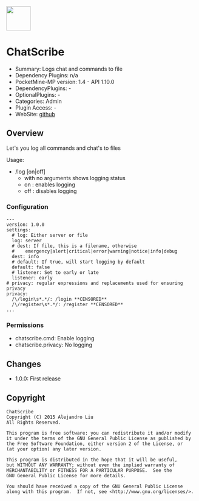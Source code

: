 <img src="https://raw.githubusercontent.com/alejandroliu/bad-plugins/master/Media/ChatScribe-icon.png" style="width:64px;height:64px" width="64" height="64"/>

ChatScribe
==========

* Summary: Logs chat and commands to file
* Dependency Plugins: n/a
* PocketMine-MP version: 1.4 - API 1.10.0
* DependencyPlugins: -
* OptionalPlugins: -
* Categories: Admin
* Plugin Access: -
* WebSite: [github](https://github.com/alejandroliu/bad-plugins/tree/master/ChatScribe)

Overview
--------

Let's you log all commands and chat's to files

Usage:

* /log [on|off]
  * with no arguments shows logging status
  * on : enables logging
  * off : disables logging

### Configuration

    ---
    version: 1.0.0
    settings:
      # log: Either server or file
      log: server
      # dest: If file, this is a filename, otherwise
      #    emergency|alert|critical|error|warning|notice|info|debug
      dest: info
      # default: If true, will start logging by default
      default: false
      # listener: Set to early or late
      listener: early
    # privacy: regular expressions and replacements used for ensuring privacy
    privacy:
      /\/login\s*.*/: /login **CENSORED**
      /\/register\s*.*/: /register **CENSORED**
    ...


### Permissions

* chatscribe.cmd: Enable logging
* chatscribe.privacy: No logging

Changes
-------

* 1.0.0: First release

Copyright
---------

    ChatScribe
    Copyright (C) 2015 Alejandro Liu
    All Rights Reserved.

    This program is free software: you can redistribute it and/or modify
    it under the terms of the GNU General Public License as published by
    the Free Software Foundation, either version 2 of the License, or
    (at your option) any later version.

    This program is distributed in the hope that it will be useful,
    but WITHOUT ANY WARRANTY; without even the implied warranty of
    MERCHANTABILITY or FITNESS FOR A PARTICULAR PURPOSE.  See the
    GNU General Public License for more details.

    You should have received a copy of the GNU General Public License
    along with this program.  If not, see <http://www.gnu.org/licenses/>.
